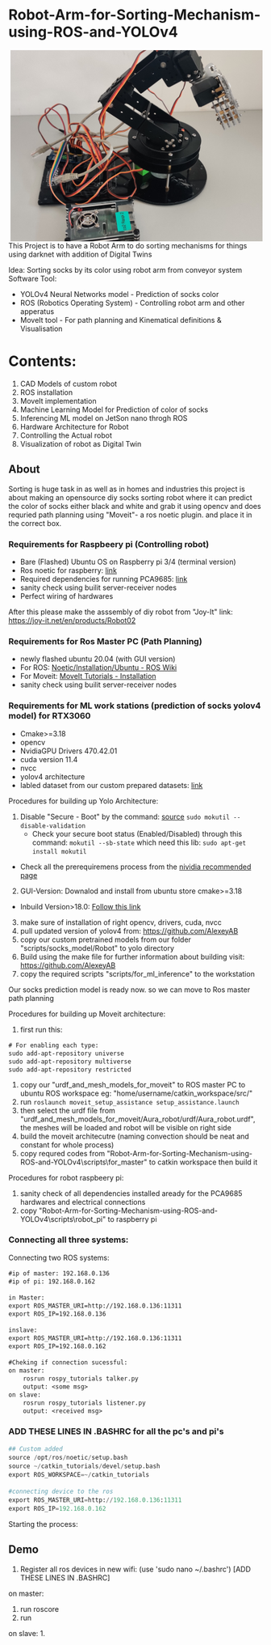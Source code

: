 # Robot-Arm-for-Sorting-Mechanism-using-ROS-and-YOLOv4

<img align="right" src="Assets/robot.jpg" width= 500/>
<!-- <img align="right" src="Documentation/Logo/Marlin%20Logo%20GitHub.png" /> -->

This Project is to have a Robot Arm to do sorting mechanisms for things using darknet with addition of Digital Twins

Idea: Sorting socks by its color using robot arm from conveyor system
Software Tool:
- YOLOv4 Neural Networks model - Prediction of socks color 
- ROS (Robotics Operating System) - Controlling robot arm and other apperatus
- MoveIt tool - For path planning and Kinematical definitions & Visualisation


# Contents:
  1. CAD Models of custom robot
  2. ROS installation
  3. MoveIt implementation
  4. Machine Learning Model for Prediction of color of socks
  5. Inferencing ML model on JetSon nano throgh ROS
  6. Hardware Architecture for Robot
  7. Controlling the Actual robot
  8. Visualization of robot as Digital Twin




## About
Sorting is huge task in as well as in homes and industries this project is about making an opensource diy socks sorting robot where it can predict the color of socks
either black and white and grab it using opencv and does requried path planning using "Moveit"- a ros noetic plugin. and place it in the correct box.

### Requirements for Raspbeery pi (Controlling robot)
- Bare (Flashed) Ubuntu OS on Raspberry pi 3/4 (terminal version)
- Ros noetic for raspberry: [link](https://varhowto.com/install-ros-noetic-raspberry-pi-4/#Before_installing_ROS_Noetic_on_your_Raspberry_Pi)
- Required dependencies for running PCA9685: [link](https://github.com/adafruit/Adafruit_Python_PCA9685)
- sanity check using builit server-receiver nodes
- Perfect wiring of hardwares


After this please make the asssembly of diy robot from "Joy-It" link: https://joy-it.net/en/products/Robot02

### Requirements for Ros Master PC (Path Planning)
- newly flashed ubuntu 20.04 (with GUI version)
- For ROS: [Noetic/Installation/Ubuntu - ROS Wiki](http://wiki.ros.org/noetic/Installation/Ubuntu)
- For Moveit: [MoveIt Tutorials - Installation](https://ros-planning.github.io/moveit_tutorials/index.html)
- sanity check using builit server-receiver nodes

### Requirements for ML work stations (prediction of socks yolov4 model) for RTX3060
- Cmake>=3.18
- opencv
- NvidiaGPU Drivers 470.42.01
- cuda version 11.4
- nvcc 
- yolov4 architecture
- labled dataset from our custom prepared datasets: [link](https://www.kaggle.com/datasets/harigovindasamy/socks-color-dataset-white-and-black)

Procedures for building up Yolo Architecture:
1. Disable "Secure - Boot" by the command: [source](https://wiki.ubuntu.com/UEFI/SecureBoot/DKMS)
	```sudo mokutil --disable-validation```
	- Check your secure boot status (Enabled/Disabled) through this command: `mokutil --sb-state` which need this lib: `sudo apt-get install mokutil`
  - Check all the prerequiremens process from the [nividia recommended page](https://docs.nvidia.com/cuda/cuda-installation-guide-linux/index.html)
2. GUI-Version: Downalod and install from ubuntu store cmake>=3.18
  - Inbuild Version>18.0: [Follow this link](https://unixcop.com/install-cmake-on-ubuntu-20-04-lts-21-04/)
3. make sure of installation of right opencv, drivers, cuda, nvcc
4. pull updated version of yolov4 from: https://github.com/AlexeyAB
5. copy our custom pretrained models from our folder "scripts/socks_model/Robot" to yolo directory
6. Build using the make file for further information about building visit: https://github.com/AlexeyAB
7. copy the required scripts "scripts/for_ml_inference" to the workstation

Our socks prediction model is ready now. so we can move to Ros master path planning 

Procedures for building up Moveit architecture:
1. first run this:
```
# For enabling each type:
sudo add-apt-repository universe
sudo add-apt-repository multiverse
sudo add-apt-repository restricted
```
1. copy our "urdf_and_mesh_models_for_moveit" to ROS master PC to ubuntu ROS workspace eg: "home/username/catkin_workspace/src/"
2. run `roslaunch moveit_setup_assistance setup_assistance.launch`
3. then select the urdf file from "urdf_and_mesh_models_for_moveit/Aura_robot/urdf/Aura_robot.urdf", the meshes will be loaded and robot will be visible on right side
4. build the moveit architecutre (naming convection should be neat and constant for whole process)
5. copy requred codes from "Robot-Arm-for-Sorting-Mechanism-using-ROS-and-YOLOv4\scripts\for_master" to catkin workspace then build it

Procedures for robot raspbeery pi:
1. sanity check of all dependencies installed aready for the PCA9685 hardwares and electrical connections
2. copy "Robot-Arm-for-Sorting-Mechanism-using-ROS-and-YOLOv4\scripts\robot_pi" to raspberry pi


### Connecting all three systems:
Connecting two ROS systems:
```
#ip of master: 192.168.0.136
#ip of pi: 192.168.0.162

in Master:
export ROS_MASTER_URI=http://192.168.0.136:11311
export ROS_IP=192.168.0.136

inslave:
export ROS_MASTER_URI=http://192.168.0.136:11311
export ROS_IP=192.168.0.162

#Cheking if connection sucessful:
on master: 
	rosrun rospy_tutorials talker.py
	output: <some msg>
on slave:
	rosrun rospy_tutorials listener.py
	output: <received msg>
```
### ADD THESE LINES IN .BASHRC for all the pc's and pi's
```py
## Custom added
source /opt/ros/noetic/setup.bash
source ~/catkin_tutorials/devel/setup.bash
export ROS_WORKSPACE=~/catkin_tutorials

#connecting device to the ros
export ROS_MASTER_URI=http://192.168.0.136:11311
export ROS_IP=192.168.0.162
```

Starting the process:
## Demo

1. Register all ros devices in new wifi: (use 'sudo nano ~/.bashrc')
[ADD THESE LINES IN .BASHRC] 

on master:
1. run roscore
2. run <roslaunch CDL_Robot_compiled demo.launch>

on slave:
	1. <rosrun beginner_tutorials watcher.py>
